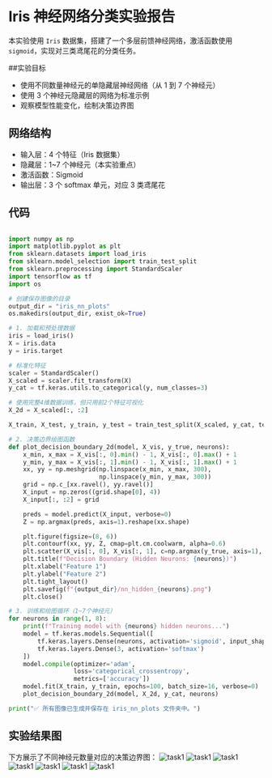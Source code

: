# Iris 神经网络分类实验报告

本实验使用 `Iris` 数据集，搭建了一个多层前馈神经网络，激活函数使用 `sigmoid`，实现对三类鸢尾花的分类任务。

##实验目标

- 使用不同数量神经元的单隐藏层神经网络（从 1 到 7 个神经元）
- 使用 3 个神经元隐藏层的网络为标准示例
- 观察模型性能变化，绘制决策边界图

## 网络结构

- 输入层：4 个特征（Iris 数据集）
- 隐藏层：1~7 个神经元（本实验重点）
- 激活函数：Sigmoid
- 输出层：3 个 softmax 单元，对应 3 类鸢尾花

## 代码
```python

import numpy as np
import matplotlib.pyplot as plt
from sklearn.datasets import load_iris
from sklearn.model_selection import train_test_split
from sklearn.preprocessing import StandardScaler
import tensorflow as tf
import os

# 创建保存图像的目录
output_dir = "iris_nn_plots"
os.makedirs(output_dir, exist_ok=True)

# 1. 加载和预处理数据
iris = load_iris()
X = iris.data
y = iris.target

# 标准化特征
scaler = StandardScaler()
X_scaled = scaler.fit_transform(X)
y_cat = tf.keras.utils.to_categorical(y, num_classes=3)

# 使用完整4维数据训练，但只用前2个特征可视化
X_2d = X_scaled[:, :2]

X_train, X_test, y_train, y_test = train_test_split(X_scaled, y_cat, test_size=0.2, random_state=42)

# 2. 决策边界绘图函数
def plot_decision_boundary_2d(model, X_vis, y_true, neurons):
    x_min, x_max = X_vis[:, 0].min() - 1, X_vis[:, 0].max() + 1
    y_min, y_max = X_vis[:, 1].min() - 1, X_vis[:, 1].max() + 1
    xx, yy = np.meshgrid(np.linspace(x_min, x_max, 300),
                         np.linspace(y_min, y_max, 300))
    grid = np.c_[xx.ravel(), yy.ravel()]
    X_input = np.zeros((grid.shape[0], 4))
    X_input[:, :2] = grid

    preds = model.predict(X_input, verbose=0)
    Z = np.argmax(preds, axis=1).reshape(xx.shape)

    plt.figure(figsize=(8, 6))
    plt.contourf(xx, yy, Z, cmap=plt.cm.coolwarm, alpha=0.6)
    plt.scatter(X_vis[:, 0], X_vis[:, 1], c=np.argmax(y_true, axis=1), cmap=plt.cm.coolwarm, edgecolors='k')
    plt.title(f"Decision Boundary (Hidden Neurons: {neurons})")
    plt.xlabel("Feature 1")
    plt.ylabel("Feature 2")
    plt.tight_layout()
    plt.savefig(f"{output_dir}/nn_hidden_{neurons}.png")
    plt.close()

# 3. 训练和绘图循环（1~7个神经元）
for neurons in range(1, 8):
    print(f"Training model with {neurons} hidden neurons...")
    model = tf.keras.models.Sequential([
        tf.keras.layers.Dense(neurons, activation='sigmoid', input_shape=(4,)),
        tf.keras.layers.Dense(3, activation='softmax')
    ])
    model.compile(optimizer='adam',
                  loss='categorical_crossentropy',
                  metrics=['accuracy'])
    model.fit(X_train, y_train, epochs=100, batch_size=16, verbose=0)
    plot_decision_boundary_2d(model, X_2d, y_cat, neurons)

print("✅ 所有图像已生成并保存在 iris_nn_plots 文件夹中。")

```


## 实验结果图

下方展示了不同神经元数量对应的决策边界图：
![task1](nn_hidden_1.png)
![task1](nn_hidden_2.png)
![task1](nn_hidden_3.png)
![task1](nn_hidden_4.png)
![task1](nn_hidden_5.png)
![task1](nn_hidden_6.png)
![task1](nn_hidden_7.png)
